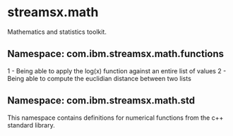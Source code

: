 # streamsx.math

Mathematics and statistics toolkit.


## Namespace: com.ibm.streamsx.math.functions

1 - Being able to apply the log(x) function against an entire list of values
2 - Being able to compute the euclidian distance between two lists

## Namespace: com.ibm.streamsx.math.std

This namespace contains definitions for numerical functions from the c++ standard library.
